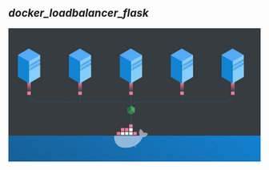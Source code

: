 ## _docker_loadbalancer_flask_

![alt Proyecto](https://github.com/raynerrodriguezv/docker_loadbalancer_flask/blob/main/docker_loadb.jpg)

